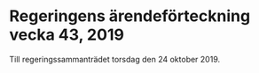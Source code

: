 # Regeringens ärendeförteckning vecka 43, 2019

Till regeringssammanträdet torsdag den 24 oktober 2019\.
